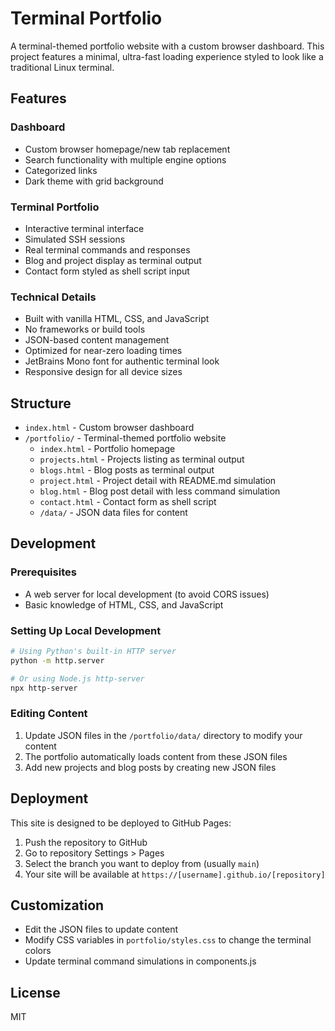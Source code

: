 # Terminal Portfolio

A terminal-themed portfolio website with a custom browser dashboard. This project features a minimal, ultra-fast loading experience styled to look like a traditional Linux terminal.

## Features

### Dashboard
- Custom browser homepage/new tab replacement
- Search functionality with multiple engine options
- Categorized links
- Dark theme with grid background

### Terminal Portfolio
- Interactive terminal interface
- Simulated SSH sessions
- Real terminal commands and responses
- Blog and project display as terminal output
- Contact form styled as shell script input

### Technical Details
- Built with vanilla HTML, CSS, and JavaScript
- No frameworks or build tools
- JSON-based content management
- Optimized for near-zero loading times
- JetBrains Mono font for authentic terminal look
- Responsive design for all device sizes

## Structure

- `index.html` - Custom browser dashboard
- `/portfolio/` - Terminal-themed portfolio website
  - `index.html` - Portfolio homepage
  - `projects.html` - Projects listing as terminal output
  - `blogs.html` - Blog posts as terminal output
  - `project.html` - Project detail with README.md simulation
  - `blog.html` - Blog post detail with less command simulation
  - `contact.html` - Contact form as shell script
  - `/data/` - JSON data files for content

## Development

### Prerequisites
- A web server for local development (to avoid CORS issues)
- Basic knowledge of HTML, CSS, and JavaScript

### Setting Up Local Development
```bash
# Using Python's built-in HTTP server
python -m http.server

# Or using Node.js http-server
npx http-server
```

### Editing Content
1. Update JSON files in the `/portfolio/data/` directory to modify your content
2. The portfolio automatically loads content from these JSON files
3. Add new projects and blog posts by creating new JSON files

## Deployment

This site is designed to be deployed to GitHub Pages:

1. Push the repository to GitHub
2. Go to repository Settings > Pages
3. Select the branch you want to deploy from (usually `main`)
4. Your site will be available at `https://[username].github.io/[repository]`

## Customization

- Edit the JSON files to update content
- Modify CSS variables in `portfolio/styles.css` to change the terminal colors
- Update terminal command simulations in components.js

## License

MIT